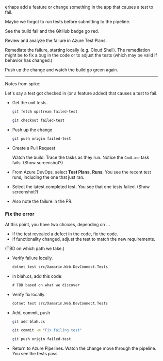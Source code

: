 erhaps add a feature or change something in the app that causes a test to fail.

Maybe we forgot to run tests before submitting to the pipeline.

See the build fail and the GitHub badge go red.

Review and analyze the failure in Azure Test Plans.

Remediate the failure, starting locally (e.g. Cloud Shell). The remediation might be to fix a bug in the code or to adjust the tests (which may be valid if behavior has changed.)

Push up the change and watch the build go green again.

-----

Notes from spike:

Let's say a test got checked in (or a feature added) that causes a test to fail.

- Get the unit tests.

    ```bash
    git fetch upstream failed-test
    ```

    ```bash
    git checkout failed-test
    ```

- Push up the change

    ```bash
    git push origin failed-test
    ```

- Create a Pull Request

    Watch the build. Trace the tasks as they run. Notice the `CmdLine` task fails. (Show screenshot?)

- From Azure DevOps, select **Test Plans**, **Runs**. You see the recent test runs, including the one that just ran.
- Select the latest completed test. You see that one tests failed. (Show screenshot?)
- Also note the failure in the PR.

### Fix the error

At this point, you have two choices, depending on ...

- If the test revealed a defect in the code, fix the code.
- If functionality changed, adjust the test to match the new requirements.

(TBD on which path we take.)

- Verify failure locally.

    ```bash
    dotnet test src/Xamarin.Web.DevConnect.Tests
    ```

- In blah.cs, add this code:

    ```csharp
    # TBD based on what we discover
    ```

- Verify fix locally.

    ```bash
    dotnet test src/Xamarin.Web.DevConnect.Tests
    ```

- Add, commit, push

    ```bash
    git add blah.cs
    ```

    ```bash
    git commit -m "Fix failing test"
    ```

    ```bash
    git push origin failed-test
    ```

- Return to Azure Pipelines. Watch the change move through the pipeline. You see the tests pass.